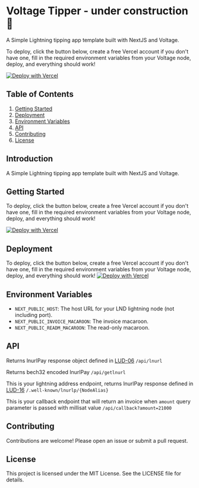 # Voltage Tipper - under construction 🚧
A Simple Lightning tipping app template built with NextJS and Voltage.

To deploy, click the button below, create a free Vercel account if you don't have one, fill in the required environment variables from your Voltage node, deploy, and everything should work!

[![Deploy with Vercel](https://vercel.com/button)](https://vercel.com/new/clone?repository-url=https%3A%2F%2Fgithub.com%2FAustinKelsay%2Fvoltage-tipper&env=NEXT_PUBLIC_HOST,NEXT_PUBLIC_INVOICE_MACAROON,NEXT_PUBLIC_READ_MACAROON&envDescription=The%20host%20url%20for%20your%20lnd%20lightning%20node%20(not%20including%20port)%2C%20the%20invoice%20macaroon%20and%20read%20only%20macaroon.&envLink=https%3A%2F%2Fdocs.voltage.cloud%2Flnd-node-api&project-name=voltage-tipper&repository-name=voltage-tipper)

## Table of Contents
1. [Getting Started](#getting-started)
2. [Deployment](#deployment)
3. [Environment Variables](#environment-variables)
4. [API](#api)
5. [Contributing](#contributing)
6. [License](#license)

## Introduction
A Simple Lightning tipping app template built with NextJS and Voltage.

## Getting Started
To deploy, click the button below, create a free Vercel account if you don't have one, fill in the required environment variables from your Voltage node, deploy, and everything should work!

[![Deploy with Vercel](https://vercel.com/button)](https://vercel.com/new/clone?repository-url=https%3A%2F%2Fgithub.com%2FAustinKelsay%2Fvoltage-tipper&env=NEXT_PUBLIC_HOST,NEXT_PUBLIC_INVOICE_MACAROON,NEXT_PUBLIC_READ_MACAROON&envDescription=The%20host%20url%20for%20your%20lnd%20lightning%20node%20(not%20including%20port)%2C%20the%20invoice%20macaroon%20and%20read%20only%20macaroon.&envLink=https%3A%2F%2Fdocs.voltage.cloud%2Flnd-node-api&project-name=voltage-tipper&repository-name=voltage-tipper)

## Deployment
To deploy, click the button below, create a free Vercel account if you don't have one, fill in the required environment variables from your Voltage node, deploy, and everything should work!
[![Deploy with Vercel](https://vercel.com/button)](https://vercel.com/new/clone?repository-url=https%3A%2F%2Fgithub.com%2FAustinKelsay%2Fvoltage-tipper&env=NEXT_PUBLIC_HOST,NEXT_PUBLIC_INVOICE_MACAROON,NEXT_PUBLIC_READ_MACAROON&envDescription=The%20host%20url%20for%20your%20lnd%20lightning%20node%20(not%20including%20port)%2C%20the%20invoice%20macaroon%20and%20read%20only%20macaroon.&envLink=https%3A%2F%2Fdocs.voltage.cloud%2Flnd-node-api&project-name=voltage-tipper&repository-name=voltage-tipper)

## Environment Variables
- `NEXT_PUBLIC_HOST`: The host URL for your LND lightning node (not including port).
- `NEXT_PUBLIC_INVOICE_MACAROON`: The invoice macaroon.
- `NEXT_PUBLIC_READM_MACAROON`: The read-only macaroon.

## API
Returns lnurlPay response object defined in [LUD-06](https://github.com/lnurl/luds/blob/luds/06.md)
`/api/lnurl`

Returns bech32 encoded lnurlPay
`/api/getlnurl`

This is your lightning address endpoint, returns lnurlPay response defined in [LUD-16](https://github.com/lnurl/luds/blob/luds/16.md)
`/.well-known/lnurlp/{NodeAlias}`

This is your callback endpoint that will return an invoice when `amount` query parameter is passed with millisat value
`/api/callback?amount=21000`


## Contributing

Contributions are welcome! Please open an issue or submit a pull request.

## License

This project is licensed under the MIT License. See the LICENSE file for details.

